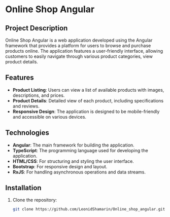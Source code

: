# Online Shop Angular

## Project Description

Online Shop Angular is a web application developed using the Angular framework that provides a platform for users to browse and purchase products online. The application features a user-friendly interface, allowing customers to easily navigate through various product categories, view product details.

## Features

- **Product Listing**: Users can view a list of available products with images, descriptions, and prices.
- **Product Details**: Detailed view of each product, including specifications and reviews.
- **Responsive Design**: The application is designed to be mobile-friendly and accessible on various devices.

## Technologies

- **Angular**: The main framework for building the application.
- **TypeScript**: The programming language used for developing the application.
- **HTML/CSS**: For structuring and styling the user interface.
- **Bootstrap**: For responsive design and layout.
- **RxJS**: For handling asynchronous operations and data streams.

## Installation

1. Clone the repository:
   ```bash
   git clone https://github.com/LeonidShamarin/Online_shop_angular.git
